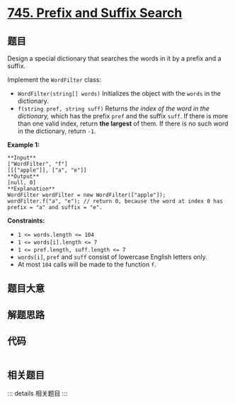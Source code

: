 # [745. Prefix and Suffix Search](https://leetcode.com/problems/prefix-and-suffix-search)

## 题目

Design a special dictionary that searches the words in it by a prefix and a
suffix.

Implement the `WordFilter` class:

  * `WordFilter(string[] words)` Initializes the object with the `words` in the dictionary.
  * `f(string pref, string suff)` Returns _the index of the word in the dictionary,_ which has the prefix `pref` and the suffix `suff`. If there is more than one valid index, return **the largest** of them. If there is no such word in the dictionary, return `-1`.



**Example 1:**

    
    
    **Input**
    ["WordFilter", "f"]
    [[["apple"]], ["a", "e"]]
    **Output**
    [null, 0]
    **Explanation**
    WordFilter wordFilter = new WordFilter(["apple"]);
    wordFilter.f("a", "e"); // return 0, because the word at index 0 has prefix = "a" and suffix = "e".
    



**Constraints:**

  * `1 <= words.length <= 104`
  * `1 <= words[i].length <= 7`
  * `1 <= pref.length, suff.length <= 7`
  * `words[i]`, `pref` and `suff` consist of lowercase English letters only.
  * At most `104` calls will be made to the function `f`.


## 题目大意

## 解题思路

## 代码

```javascript

```

## 相关题目

::: details 相关题目
:::
